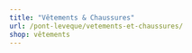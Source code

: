 ```yaml
---
title: "Vêtements & Chaussures"
url: /pont-leveque/vetements-et-chaussures/
shop: vêtements
---
```

